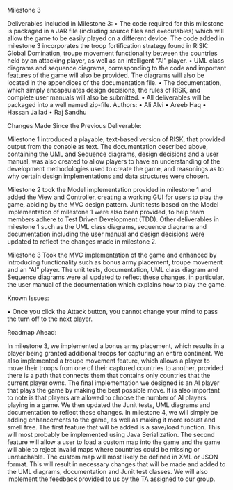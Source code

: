 Milestone 3


Deliverables included in Milestone 3:
•	The code required for this milestone is packaged in a JAR file (including source files and executables) which will allow the game to be easily played on a different device. The code added in milestone 3 incorporates the troop fortification strategy found in RISK: Global Domination, troupe movement functionality between the countries held by an attacking player, as well as an intelligent “AI” player.
•	UML class diagrams and sequence diagrams, corresponding to the code and important features of the game will also be provided. The diagrams will also be located in the appendices of the documentation file.
•	The documentation, which simply encapsulates design decisions, the rules of RISK, and complete user manuals will also be submitted. 
•	All deliverables will be packaged into a well named zip-file.
Authors:
•	Ali Alvi
•	Areeb Haq
•	Hassan Jallad
•	Raj Sandhu

Changes Made Since the Previous Deliverable:

Milestone 1 introduced a playable, text-based version of RISK, that provided output from the console as text. The documentation described above, containing the UML and Sequence diagrams, design decisions and a user manual, was also created to allow players to have an understanding of the development methodologies used to create the game, and reasonings as to why certain design implementations and data structures were chosen.

Milestone 2 took the Model implementation provided in milestone 1 and added the View and Controller, creating a working GUI for users to play the game, abiding by the MVC design pattern. Junit tests based on the Model implementation of milestone 1 were also been provided, to help team members adhere to Test Driven Development (TDD). Other deliverables in milestone 1 such as the UML class diagrams, sequence diagrams and documentation including the user manual and design decisions were updated to reflect the changes made in milestone 2.

Milestone 3 Took the MVC implementation of the game and enhanced by introducing functionality such as bonus army placement, troupe movement and an “AI” player. The unit tests, documentation, UML class diagram and Sequence diagrams were all updated to reflect these changes, in particular, the user manual of the documentation which explains how to play the game.

Known Issues:

•	Once you click the Attack button, you cannot change your mind to pass the turn off to the next player.

Roadmap Ahead:

In milestone 3, we implemented a bonus army placement, which results in a player being granted additional troops for capturing an entire continent. We also implemented a troupe movement feature, which allows a player to move their troops from one of their captured countries to another, provided there is a path that connects them that contains only countries that the current player owns. The final implementation we designed is an AI player that plays the game by making the best possible move. It is also important to note is that players are allowed to choose the number of AI players playing in a game. We then updated the Junit tests, UML diagrams and documentation to reflect these changes. 
In milestone 4, we will simply be adding enhancements to the game, as well as making it more robust and smell free. The first feature that will be added is a save/load function. This will most probably be implemented using Java Serialization. The second feature will allow a user to load a custom map into the game and the game will able to reject invalid maps where countries could be missing or unreachable. The custom map will most likely be defined in XML or JSON format.
This will result in necessary changes that will be made and added to the UML diagrams, documentation and Junit test classes. We will also implement the feedback provided to us by the TA assigned to our group.



